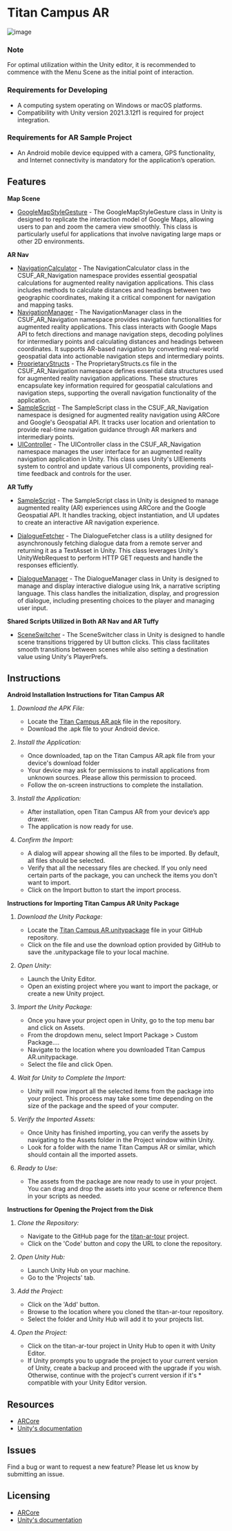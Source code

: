 # Titan Campus AR
![image](https://github.com/HRB-NO1/Titan-Campus-AR/assets/54606160/e05ea7f1-a157-4194-b6ec-37969754d41b)




### Note
For optimal utilization within the Unity editor, it is recommended to commence with the Menu Scene as the initial point of interaction.

### Requirements for Developing
* A computing system operating on Windows or macOS platforms.
* Compatibility with Unity version 2021.3.12f1 is required for project integration.

### Requirements for AR Sample Project
* An Android mobile device equipped with a camera, GPS functionality, and Internet connectivity is mandatory for the application’s operation.

## Features

**Map Scene**
* [GoogleMapStyleGesture](https://github.com/HRB-NO1/Titan-Campus-AR/blob/main/titan-ar-tour/Assets/Menu%20Related/GoogleMapStyleGesture.cs) - The GoogleMapStyleGesture class in Unity is designed to replicate the interaction model of Google Maps, allowing users to pan and zoom the camera view smoothly. This class is particularly useful for applications that involve navigating large maps or other 2D environments.


**AR Nav**
* [NavigationCalculator](https://github.com/HRB-NO1/Titan-Campus-AR/blob/main/titan-ar-tour/Assets/AR%20Nav%20Related/Scripts/NavigationCalculator.cs) - The NavigationCalculator class in the CSUF_AR_Navigation namespace provides essential geospatial calculations for augmented reality navigation applications. This class includes methods to calculate distances and headings between two geographic coordinates, making it a critical component for navigation and mapping tasks.
* [NavigationManager](https://github.com/HRB-NO1/Titan-Campus-AR/blob/main/titan-ar-tour/Assets/AR%20Nav%20Related/Scripts/NavigationManager.cs) - The NavigationManager class in the CSUF_AR_Navigation namespace provides navigation functionalities for augmented reality applications. This class interacts with Google Maps API to fetch directions and manage navigation steps, decoding polylines for intermediary points and calculating distances and headings between coordinates. It supports AR-based navigation by converting real-world geospatial data into actionable navigation steps and intermediary points.
* [ProprietaryStructs](https://github.com/HRB-NO1/Titan-Campus-AR/blob/main/titan-ar-tour/Assets/AR%20Nav%20Related/Scripts/ProprietaryStructs.cs) - The ProprietaryStructs.cs file in the CSUF_AR_Navigation namespace defines essential data structures used for augmented reality navigation applications. These structures encapsulate key information required for geospatial calculations and navigation steps, supporting the overall navigation functionality of the application.
* [SampleScript](https://github.com/HRB-NO1/Titan-Campus-AR/blob/main/titan-ar-tour/Assets/AR%20Nav%20Related/Scripts/SampleScript.cs) - The SampleScript class in the CSUF_AR_Navigation namespace is designed for augmented reality navigation using ARCore and Google's Geospatial API. It tracks user location and orientation to provide real-time navigation guidance through AR markers and intermediary points.
* [UIController](https://github.com/HRB-NO1/Titan-Campus-AR/blob/main/titan-ar-tour/Assets/AR%20Nav%20Related/Scripts/UIController.cs) - The UIController class in the CSUF_AR_Navigation namespace manages the user interface for an augmented reality navigation application in Unity. This class uses Unity's UIElements system to control and update various UI components, providing real-time feedback and controls for the user.

**AR Tuffy**
* [SampleScript](https://github.com/HRB-NO1/Titan-Campus-AR/blob/main/titan-ar-tour/Assets/AR%20Tuffy%20Related/SampleScript.cs) - The SampleScript class in Unity is designed to manage augmented reality (AR) experiences using ARCore and the Google Geospatial API. It handles tracking, object instantiation, and UI updates to create an interactive AR navigation experience.

* [DialogueFetcher](https://github.com/HRB-NO1/Titan-Campus-AR/blob/main/titan-ar-tour/Assets/AR%20Tuffy%20Related/AR_Fukuoka/Scripts/Dialogue/DialogueFetcher.cs) - The DialogueFetcher class is a utility designed for asynchronously fetching dialogue data from a remote server and returning it as a TextAsset in Unity. This class leverages Unity's UnityWebRequest to perform HTTP GET requests and handle the responses efficiently.

* [DialogueManager](https://github.com/HRB-NO1/Titan-Campus-AR/blob/main/titan-ar-tour/Assets/AR%20Tuffy%20Related/AR_Fukuoka/Scripts/Dialogue/DialogueManager.cs) - The DialogueManager class in Unity is designed to manage and display interactive dialogue using Ink, a narrative scripting language. This class handles the initialization, display, and progression of dialogue, including presenting choices to the player and managing user input.

**Shared Scripts Utilized in Both AR Nav and AR Tuffy**
* [SceneSwitcher](https://github.com/HRB-NO1/Titan-Campus-AR/blob/main/titan-ar-tour/Assets/AR%20Tuffy%20Related/AR_Fukuoka/Scripts/SceneSwitcher.cs) - The SceneSwitcher class in Unity is designed to handle scene transitions triggered by UI button clicks. This class facilitates smooth transitions between scenes while also setting a destination value using Unity's PlayerPrefs.



## Instructions

**Android Installation Instructions for Titan Campus AR**
1. *Download the APK File:*
   * Locate the [Titan Campus AR.apk](https://github.com/HRB-NO1/Titan-Campus-AR/blob/main/Titan%20Campus%20AR.apk) file in the repository.
   * Download the .apk file to your Android device.

2. *Install the Application:*
   * Once downloaded, tap on the Titan Campus AR.apk file from your device's download folder
   * Your device may ask for permissions to install applications from unknown sources. Please allow this permission to proceed.
   * Follow the on-screen instructions to complete the installation.
     
3. *Install the Application:*
   * After installation, open Titan Campus AR from your device’s app drawer.
   * The application is now ready for use.


4. *Confirm the Import:*
   * A dialog will appear showing all the files to be imported. By default, all files should be selected.
   * Verify that all the necessary files are checked. If you only need certain parts of the package, you can uncheck the items you don't want to import.
   * Click on the Import button to start the import process.
     
**Instructions for Importing Titan Campus AR Unity Package**
1. *Download the Unity Package:*
   * Locate the [Titan Campus AR.unitypackage](https://github.com/HRB-NO1/Titan-Campus-AR/blob/main/Titan%20Campus%20AR.unitypackage) file in your GitHub repository.
   * Click on the file and use the download option provided by GitHub to save the .unitypackage file to your local machine.

2. *Open Unity:*
   * Launch the Unity Editor.
   * Open an existing project where you want to import the package, or create a new Unity project.

3. *Import the Unity Package:*
   * Once you have your project open in Unity, go to the top menu bar and click on Assets.
   * From the dropdown menu, select Import Package > Custom Package....
   * Navigate to the location where you downloaded Titan Campus AR.unitypackage.
   * Select the file and click Open.

5. *Wait for Unity to Complete the Import:*
   * Unity will now import all the selected items from the package into your project. This process may take some time depending on the size of the package and the speed of your computer.
   
6. *Verify the Imported Assets:*
   * Once Unity has finished importing, you can verify the assets by navigating to the Assets folder in the Project window within Unity.
   * Look for a folder with the name Titan Campus AR or similar, which should contain all the imported assets.

7. *Ready to Use:*
   * The assets from the package are now ready to use in your project. You can drag and drop the assets into your scene or reference them in your scripts as needed.
   
**Instructions for Opening the Project from the Disk**
1. *Clone the Repository:*
   * Navigate to the GitHub page for the [titan-ar-tour](https://github.com/HRB-NO1/Titan-Campus-AR/tree/main/titan-ar-tour) project.
   * Click on the 'Code' button and copy the URL to clone the repository.

2. *Open Unity Hub:*
   * Launch Unity Hub on your machine.
   * Go to the 'Projects' tab.

3. *Add the Project:*
   * Click on the 'Add' button.
   * Browse to the location where you cloned the titan-ar-tour repository.
   * Select the folder and Unity Hub will add it to your projects list.

4. *Open the Project:*
   * Click on the titan-ar-tour project in Unity Hub to open it with Unity Editor.
   * If Unity prompts you to upgrade the project to your current version of Unity, create a backup and proceed with the upgrade if you wish. Otherwise, continue with the project's current version if it's    * compatible with your Unity Editor version.

## Resources

* [ARCore](https://developers.google.com/ar)
* [Unity's documentation](https://docs.unity.com/)

## Issues

Find a bug or want to request a new feature?  Please let us know by submitting an issue.

## Licensing

* [ARCore](https://developers.google.com/ar)
* [Unity's documentation](https://docs.unity.com/)

